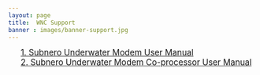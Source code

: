 ```yaml
---
layout: page
title:  WNC Support
banner : images/banner-support.jpg
---
```


<div class="full">
<div class="row">
<div style="padding-left: 5%">
	<div class="brochure-container">
		<a  href="{{site.baseurl}}/brochures/Subnero_Underwater_User_Manual.pdf" style="font-size: 1.2em;">1. Subnero Underwater Modem User Manual</a>
	</div>
	<div class="spacing">
	</div>
	<div class="brochure-container">
		<a  href="{{site.baseurl}}/brochures/co-proc-manual.pdf" style="font-size: 1.2em;">2. Subnero Underwater Modem Co-processor User Manual</a>
	</div>
	<div class="spacing"></div>
	<div class="spacing"></div>
</div>
</div>
</div>
